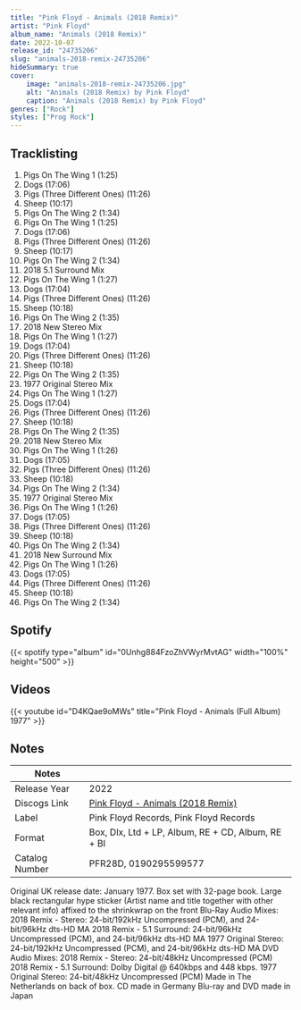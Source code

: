 ```yaml
---
title: "Pink Floyd - Animals (2018 Remix)"
artist: "Pink Floyd"
album_name: "Animals (2018 Remix)"
date: 2022-10-07
release_id: "24735206"
slug: "animals-2018-remix-24735206"
hideSummary: true
cover:
    image: "animals-2018-remix-24735206.jpg"
    alt: "Animals (2018 Remix) by Pink Floyd"
    caption: "Animals (2018 Remix) by Pink Floyd"
genres: ["Rock"]
styles: ["Prog Rock"]
---
```

## Tracklisting
1. Pigs On The Wing 1 (1:25)
2. Dogs (17:06)
3. Pigs (Three Different Ones) (11:26)
4. Sheep (10:17)
5. Pigs On The Wing 2 (1:34)
6. Pigs On The Wing 1 (1:25)
7. Dogs (17:06)
8. Pigs (Three Different Ones) (11:26)
9. Sheep (10:17)
10. Pigs On The Wing 2 (1:34)
11. 2018 5.1 Surround Mix
12. Pigs On The Wing 1 (1:27)
13. Dogs (17:04)
14. Pigs (Three Different Ones) (11:26)
15. Sheep (10:18)
16. Pigs On The Wing 2 (1:35)
17. 2018 New Stereo Mix
18. Pigs On The Wing 1 (1:27)
19. Dogs (17:04)
20. Pigs (Three Different Ones) (11:26)
21. Sheep (10:18)
22. Pigs On The Wing 2 (1:35)
23. 1977 Original Stereo Mix
24. Pigs On The Wing 1 (1:27)
25. Dogs (17:04)
26. Pigs (Three Different Ones) (11:26)
27. Sheep (10:18)
28. Pigs On The Wing 2 (1:35)
29. 2018 New Stereo Mix
30. Pigs On The Wing 1 (1:26)
31. Dogs (17:05)
32. Pigs (Three Different Ones) (11:26)
33. Sheep (10:18)
34. Pigs On The Wing 2 (1:34)
35. 1977 Original Stereo Mix
36. Pigs On The Wing 1 (1:26)
37. Dogs (17:05)
38. Pigs (Three Different Ones) (11:26)
39. Sheep (10:18)
40. Pigs On The Wing 2 (1:34)
41. 2018 New Surround Mix
42. Pigs On The Wing 1 (1:26)
43. Dogs (17:05)
44. Pigs (Three Different Ones) (11:26)
45. Sheep (10:18)
46. Pigs On The Wing 2 (1:34)
## Spotify
{{< spotify type="album" id="0Unhg884FzoZhVWyrMvtAG" width="100%" height="500" >}}

## Videos
{{< youtube id="D4KQae9oMWs" title="Pink Floyd - Animals (Full Album) 1977" >}}

## Notes
| Notes          |             |
| ---------------| ----------- |
| Release Year   | 2022 |
| Discogs Link   | [Pink Floyd - Animals (2018 Remix)](https://www.discogs.com/release/24735206-Pink-Floyd-Animals-2018-Remix) |
| Label          | Pink Floyd Records, Pink Floyd Records |
| Format         | Box, Dlx, Ltd + LP, Album, RE + CD, Album, RE + Bl |
| Catalog Number | PFR28D, 0190295599577 |

Original UK release date: January 1977.  Box set with 32-page book. Large black rectangular hype sticker (Artist name and title together with other relevant info) affixed to the shrinkwrap on the front  Blu-Ray Audio Mixes: 2018 Remix - Stereo: 24-bit/192kHz Uncompressed (PCM), and 24-bit/96kHz dts-HD MA 2018 Remix - 5.1 Surround: 24-bit/96kHz Uncompressed (PCM), and 24-bit/96kHz dts-HD MA 1977 Original Stereo: 24-bit/192kHz Uncompressed (PCM), and 24-bit/96kHz dts-HD MA  DVD Audio Mixes: 2018 Remix - Stereo: 24-bit/48kHz Uncompressed (PCM) 2018 Remix - 5.1 Surround: Dolby Digital @ 640kbps and 448 kbps. 1977 Original Stereo: 24-bit/48kHz Uncompressed (PCM)  Made in The Netherlands on back of box. CD made in Germany Blu-ray and DVD made in Japan
